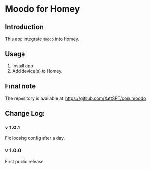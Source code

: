 # Moodo for Homey

## Introduction
This app integrate `Moodo` into Homey.


## Usage ##
1. Install app
2. Add device(s) to Homey.

  
## Final note ##
The repository is available at: https://github.com/XattSPT/com.moodo


## Change Log:

### v 1.0.1
Fix loosing config after a day. 

### v 1.0.0
First public release
